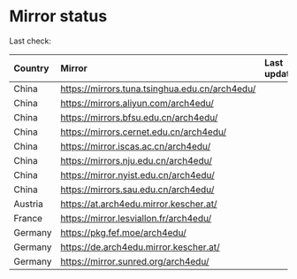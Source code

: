 <script src="./time.js"></script>
# Mirror status
Last check: <script type="text/javascript">localize(1720498991.8429708);</script>

|Country|Mirror|Last update|
|:------|:-----|:----------|
|China|https://mirrors.tuna.tsinghua.edu.cn/arch4edu/|<script type="text/javascript">localize(1720463665);</script>|
|China|https://mirrors.aliyun.com/arch4edu/|<script type="text/javascript">localize(1720463665);</script>|
|China|https://mirrors.bfsu.edu.cn/arch4edu/|<script type="text/javascript">localize(1720463665);</script>|
|China|https://mirrors.cernet.edu.cn/arch4edu/|<script type="text/javascript">localize(1720463665);</script>|
|China|https://mirror.iscas.ac.cn/arch4edu/|<script type="text/javascript">localize(1720463665);</script>|
|China|https://mirrors.nju.edu.cn/arch4edu/|<script type="text/javascript">localize(1720377383);</script>|
|China|https://mirror.nyist.edu.cn/arch4edu/|<script type="text/javascript">localize(1720420622);</script>|
|China|https://mirrors.sau.edu.cn/arch4edu/|<script type="text/javascript">localize(1720463665);</script>|
|Austria|https://at.arch4edu.mirror.kescher.at/|<script type="text/javascript">localize(1720463665);</script>|
|France|https://mirror.lesviallon.fr/arch4edu/|<script type="text/javascript">localize(1720463665);</script>|
|Germany|https://pkg.fef.moe/arch4edu/|<script type="text/javascript">localize(1720463665);</script>|
|Germany|https://de.arch4edu.mirror.kescher.at/|<script type="text/javascript">localize(1720463665);</script>|
|Germany|https://mirror.sunred.org/arch4edu/|<script type="text/javascript">localize(1720463665);</script>|

<script src="./tablefilter/tablefilter.js"></script>
<script src="./table.js"></script>